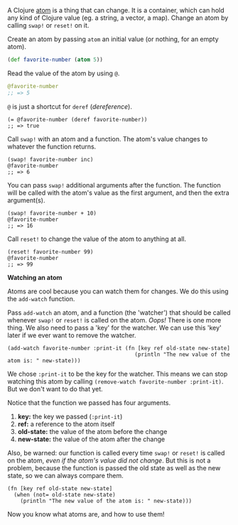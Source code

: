 A Clojure [atom](https://clojure.org/reference/atoms) is a thing that can change. It is a container, which can hold any kind of Clojure value (eg. a string, a vector, a map). Change an atom by calling `swap!` or `reset!` on it.

Create an atom by passing `atom` an initial value (or nothing, for an empty atom).

```clj
(def favorite-number (atom 5))
```

Read the value of the atom by using `@`.

```clj
@favorite-number
;; => 5
```

`@` is just a shortcut for `deref` (_dereference_).
```
(= @favorite-number (deref favorite-number))
;; => true
```

Call `swap!` with an atom and a function. The atom's value changes to whatever the function returns.

```
(swap! favorite-number inc)
@favorite-number
;; => 6
```

You can pass `swap!` additional arguments after the function. The function will be called with the atom's value as the first argument, and then the extra argument(s).

```
(swap! favorite-number + 10)
@favorite-number
;; => 16
```

Call `reset!` to change the value of the atom to anything at all.

```
(reset! favorite-number 99)
@favorite-number
;; => 99
```

**Watching an atom**

Atoms are cool because you can watch them for changes. We do this using the `add-watch` function. 

Pass `add-watch` an atom, and a function (the 'watcher') that should be called whenever `swap!` or `reset!` is called on the atom. _Oops!_ There is one more thing. We also need to pass a 'key' for the watcher. We can use this 'key' later if we ever want to remove the watcher.

```
(add-watch favorite-number :print-it (fn [key ref old-state new-state]
                                        (println "The new value of the atom is: " new-state)))
```

We chose `:print-it` to be the key for the watcher. This means we can stop watching this atom by calling `(remove-watch favorite-number :print-it)`. But we don't want to do that yet.

Notice that the function we passed has four arguments.

1. **key:** the key we passed (`:print-it`)
2. **ref:** a reference to the atom itself
3. **old-state:** the value of the atom before the change
4. **new-state:** the value of the atom after the change

Also, be warned: our function is called every time `swap!` or `reset!` is called on the atom, _even if the atom's value did not change_. But this is not a problem, because the function is passed the old state as well as the new state, so we can always compare them.

```
(fn [key ref old-state new-state]
  (when (not= old-state new-state)
    (println "The new value of the atom is: " new-state)))
```
 
Now you know what atoms are, and how to use them!